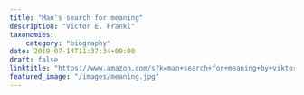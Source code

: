 ```yaml
---
title: "Man's search for meaning"
description: "Victor E. Frankl"
taxonomies:
    category: "biography"
date: 2019-07-14T11:37:34+09:00
draft: false
linktitle: "https://www.amazon.com/s?k=man+search+for+meaning+by+viktor+frankl&crid=1OWGCEXGA7MIE&sprefix=man+search+for+%2Caps%2C349&ref=nb_sb_ss_i_4_15"
featured_image: "/images/meaning.jpg"
---
```


